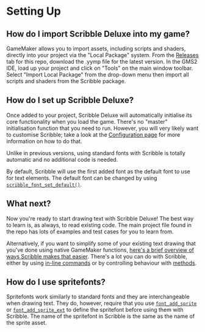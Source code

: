 # Setting Up

## How do I import Scribble Deluxe into my game?

GameMaker allows you to import assets, including scripts and shaders, directly into your project via the "Local Package" system. From the [Releases](https://github.com/JujuAdams/scribble/releases) tab for this repo, download the .yymp file for the latest version. In the GMS2 IDE, load up your project and click on "Tools" on the main window toolbar. Select "Import Local Package" from the drop-down menu then import all scripts and shaders from the Scribble package.

## How do I set up Scribble Deluxe?

Once added to your project, Scribble Deluxe will automatically initialise its core functionality when you load the game. There's no "master" initialisation function that you need to run. However, you will very likely want to customise Scribble; take a look at the [Configuration page](configuration) for more information on how to do that.

Unlike in previous versions, using standard fonts with Scribble is totally automatic and no additional code is needed.

By default, Scribble will use the first added font as the default font to use for text elements. The default font can be changed by using [`scribble_font_set_default()`](fonts?id=scribble_font_set_defaultfontname).

## What next?

Now you're ready to start drawing text with Scribble Deluxe! The best way to learn is, as always, to read existing code. The main project file found in the repo has lots of examples and test cases for you to learn from.

Alternatively, if you want to simplify some of your existing text drawing that you've done using native GameMaker functions, [here's a brief overview of ways Scribble makes that easier](coming-from-native-gm). There's a lot you can do with Scribble, either by using [in-line commands](text-formatting) or by controlling behaviour with [methods](scribble-methods).

## How do I use spritefonts?

Spritefonts work similarly to standard fonts and they are interchangeable when drawing text. They do, however, require that you use [`font_add_sprite`](https://manual.yoyogames.com/GameMaker_Language/GML_Reference/Asset_Management/Fonts/font_add_sprite.htm) or [`font_add_sprite_ext`](https://manual.yoyogames.com/GameMaker_Language/GML_Reference/Asset_Management/Fonts/font_add_sprite.htm) to define the spritefont before using them with Scribble. The name of the spritefont in Scribble is the same as the name of the sprite asset.
